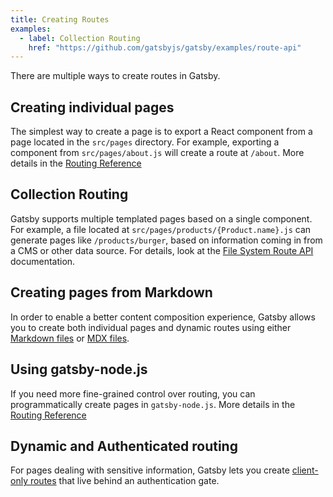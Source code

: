 ```yaml
---
title: Creating Routes
examples:
  - label: Collection Routing
    href: "https://github.com/gatsbyjs/gatsby/examples/route-api"
---
```


There are multiple ways to create routes in Gatsby.

## Creating individual pages

The simplest way to create a page is to export a React component from a page located in the `src/pages` directory. For example, exporting a component from `src/pages/about.js` will create a route at `/about`. More details in the [Routing Reference](https://www.gatsbyjs.com/docs/reference/routing/creating-routes/#define-routes-in-srcpages)

## Collection Routing

Gatsby supports multiple templated pages based on a single component. For example, a file located at `src/pages/products/{Product.name}.js` can generate pages like `/products/burger`, based on information coming in from a CMS or other data source. For details, look at the [File System Route API](/docs/reference/routing/file-system-route-api) documentation.

## Creating pages from Markdown

In order to enable a better content composition experience, Gatsby allows you to create both individual pages and dynamic routes using either [Markdown files](https://www.gatsbyjs.com/docs/how-to/routing/adding-markdown-pages/) or [MDX files](https://www.gatsbyjs.com/docs/how-to/routing/mdx/).

## Using gatsby-node.js

If you need more fine-grained control over routing, you can programmatically create pages in `gatsby-node.js`. More details in the [Routing Reference](https://www.gatsbyjs.com/docs/reference/routing/creating-routes/#using-gatsby-nodejs)

## Dynamic and Authenticated routing

For pages dealing with sensitive information, Gatsby lets you create [client-only routes](https://www.gatsbyjs.com/docs/how-to/routing/client-only-routes-and-user-authentication) that live behind an authentication gate.
